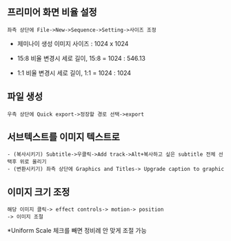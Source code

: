 ## 프리미어 화면 비율 설정
```
좌측 상단에 File->New->Sequence->Setting->사이즈 조정
```
- 제미나이 생성 이미지 사이즈 : 1024 x 1024

- 15:8 비율 변경시 세로 길이,
 15:8 = 1024 : 546.13

- 1:1 비율 변경시 세로 길이, 
1:1 = 1024 : 1024

## 파일 생성
```
우측 상단에 Quick export->정장할 경로 선택->export
```

## 서브텍스트를 이미지 텍스트로
```
- (복사시키기) Subtitle->우클릭->Add track->Alt+복사하고 싶은 subtitle 전체 선택후 위로 올리기 
- (변환시키기) 좌측 상단에 Graphics and Titles-> Upgrade caption to graphic
```
## 이미지 크기 조정
```
해당 이미지 클릭-> effect controls-> motion-> position
-> 이미지 조절
```
*Uniform Scale 체크를 빼면 정비례 안 맞게 조절 가능
